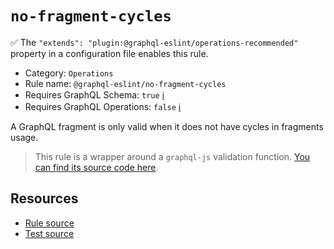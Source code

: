# `no-fragment-cycles`

✅ The `"extends": "plugin:@graphql-eslint/operations-recommended"` property in a configuration file enables this rule.

- Category: `Operations`
- Rule name: `@graphql-eslint/no-fragment-cycles`
- Requires GraphQL Schema: `true` [ℹ️](../../README.md#extended-linting-rules-with-graphql-schema)
- Requires GraphQL Operations: `false` [ℹ️](../../README.md#extended-linting-rules-with-siblings-operations)

A GraphQL fragment is only valid when it does not have cycles in fragments usage.

> This rule is a wrapper around a `graphql-js` validation function. [You can find its source code here](https://github.com/graphql/graphql-js/blob/main/src/validation/rules/NoFragmentCyclesRule.ts).

## Resources

- [Rule source](https://github.com/graphql/graphql-js/blob/main/src/validation/rules/NoFragmentCyclesRule.ts)
- [Test source](https://github.com/graphql/graphql-js/tree/main/src/validation/__tests__/NoFragmentCyclesRule-test.ts)
